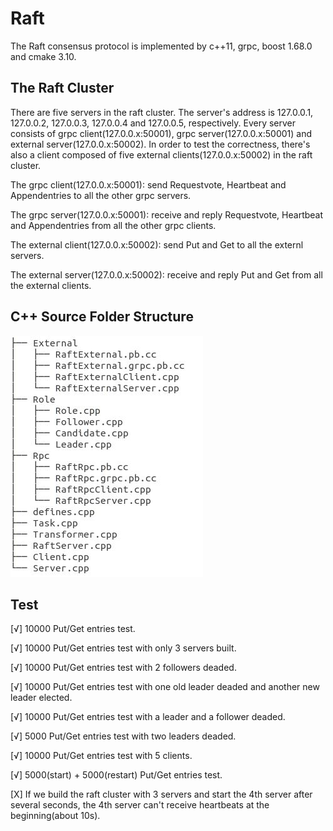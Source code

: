 # Raft

The Raft consensus protocol is implemented by c++11, grpc, boost 1.68.0 and cmake 3.10. 

## The Raft Cluster

There are five servers in the raft cluster. The server's address is 127.0.0.1, 127.0.0.2, 127.0.0.3, 127.0.0.4 and 127.0.0.5, respectively. Every server consists of grpc client(127.0.0.x:50001), grpc server(127.0.0.x:50001) and external server(127.0.0.x:50002). In order to test the correctness, there's also a client composed of five external clients(127.0.0.x:50002) in the raft cluster. 

The grpc client(127.0.0.x:50001): send Requestvote, Heartbeat and Appendentries to all the other grpc servers.
 
The grpc server(127.0.0.x:50001): receive and reply Requestvote, Heartbeat and Appendentries from all the other grpc clients. 

The external client(127.0.0.x:50002): send Put and Get to all the externl servers.

The external server(127.0.0.x:50002): receive and reply Put and Get from all the external clients. 

## C++ Source Folder Structure

![avatar](https://github.com/LinsongGuo/Raft/blob/master/structure.jpg)

## Test

[√] 10000 Put/Get entries test. 

[√] 10000 Put/Get entries test with only 3 servers built.

[√] 10000 Put/Get entries test with 2 followers deaded.

[√] 10000 Put/Get entries test with one old leader deaded and another new leader elected. 

[√] 10000 Put/Get entries test with a leader and a follower deaded. 

[√] 5000 Put/Get entries test with two leaders deaded. 

[√] 10000 Put/Get entries test with 5 clients. 

[√] 5000(start) + 5000(restart) Put/Get entries test. 

[X] If we build the raft cluster with 3 servers and start the 4th server after several seconds, the 4th server can't receive heartbeats at the beginning(about 10s).
